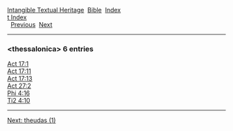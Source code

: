 [Intangible Textual Heritage](../../index)  [Bible](../index) 
[Index](index)   
[t Index](_t_)  
  [Previous](c11477)  [Next](c11479) 

------------------------------------------------------------------------

### &lt;thessalonica&gt; 6 entries

[Act 17:1](../kjv/act017.htm#001)  
[Act 17:11](../kjv/act017.htm#011)  
[Act 17:13](../kjv/act017.htm#013)  
[Act 27:2](../kjv/act027.htm#002)  
[Phi 4:16](../kjv/phi004.htm#016)  
[Ti2 4:10](../kjv/ti2004.htm#010)  

------------------------------------------------------------------------

[Next: theudas (1)](c11479)
